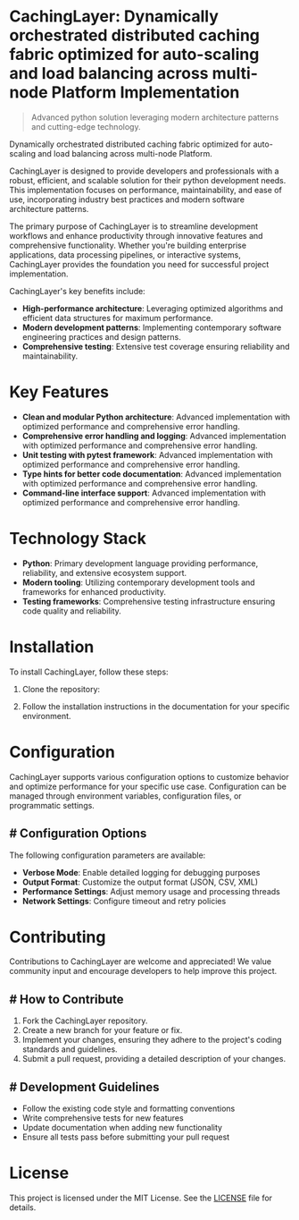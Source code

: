 <!-- fallback_CachingLayer_20251028224226_99904 -->

# CachingLayer: Dynamically orchestrated distributed caching fabric optimized for auto-scaling and load balancing across multi-node Platform Implementation
> Advanced python solution leveraging modern architecture patterns and cutting-edge technology.

Dynamically orchestrated distributed caching fabric optimized for auto-scaling and load balancing across multi-node Platform.

CachingLayer is designed to provide developers and professionals with a robust, efficient, and scalable solution for their python development needs. This implementation focuses on performance, maintainability, and ease of use, incorporating industry best practices and modern software architecture patterns.

The primary purpose of CachingLayer is to streamline development workflows and enhance productivity through innovative features and comprehensive functionality. Whether you're building enterprise applications, data processing pipelines, or interactive systems, CachingLayer provides the foundation you need for successful project implementation.

CachingLayer's key benefits include:

* **High-performance architecture**: Leveraging optimized algorithms and efficient data structures for maximum performance.
* **Modern development patterns**: Implementing contemporary software engineering practices and design patterns.
* **Comprehensive testing**: Extensive test coverage ensuring reliability and maintainability.

# Key Features

* **Clean and modular Python architecture**: Advanced implementation with optimized performance and comprehensive error handling.
* **Comprehensive error handling and logging**: Advanced implementation with optimized performance and comprehensive error handling.
* **Unit testing with pytest framework**: Advanced implementation with optimized performance and comprehensive error handling.
* **Type hints for better code documentation**: Advanced implementation with optimized performance and comprehensive error handling.
* **Command-line interface support**: Advanced implementation with optimized performance and comprehensive error handling.

# Technology Stack

* **Python**: Primary development language providing performance, reliability, and extensive ecosystem support.
* **Modern tooling**: Utilizing contemporary development tools and frameworks for enhanced productivity.
* **Testing frameworks**: Comprehensive testing infrastructure ensuring code quality and reliability.

# Installation

To install CachingLayer, follow these steps:

1. Clone the repository:


2. Follow the installation instructions in the documentation for your specific environment.

# Configuration

CachingLayer supports various configuration options to customize behavior and optimize performance for your specific use case. Configuration can be managed through environment variables, configuration files, or programmatic settings.

## # Configuration Options

The following configuration parameters are available:

* **Verbose Mode**: Enable detailed logging for debugging purposes
* **Output Format**: Customize the output format (JSON, CSV, XML)
* **Performance Settings**: Adjust memory usage and processing threads
* **Network Settings**: Configure timeout and retry policies

# Contributing

Contributions to CachingLayer are welcome and appreciated! We value community input and encourage developers to help improve this project.

## # How to Contribute

1. Fork the CachingLayer repository.
2. Create a new branch for your feature or fix.
3. Implement your changes, ensuring they adhere to the project's coding standards and guidelines.
4. Submit a pull request, providing a detailed description of your changes.

## # Development Guidelines

* Follow the existing code style and formatting conventions
* Write comprehensive tests for new features
* Update documentation when adding new functionality
* Ensure all tests pass before submitting your pull request

# License

This project is licensed under the MIT License. See the [LICENSE](https://github.com/zhusonglai/CachingLayer/blob/main/LICENSE) file for details.
